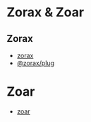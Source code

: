 Zorax & Zoar
============

## Zorax

- [zorax](./packages/zorax/README.md)
- [@zorax/plug](./packages/zorax-plug/README.md)

# Zoar

- [zoar](./packages/zoar/README.md)
